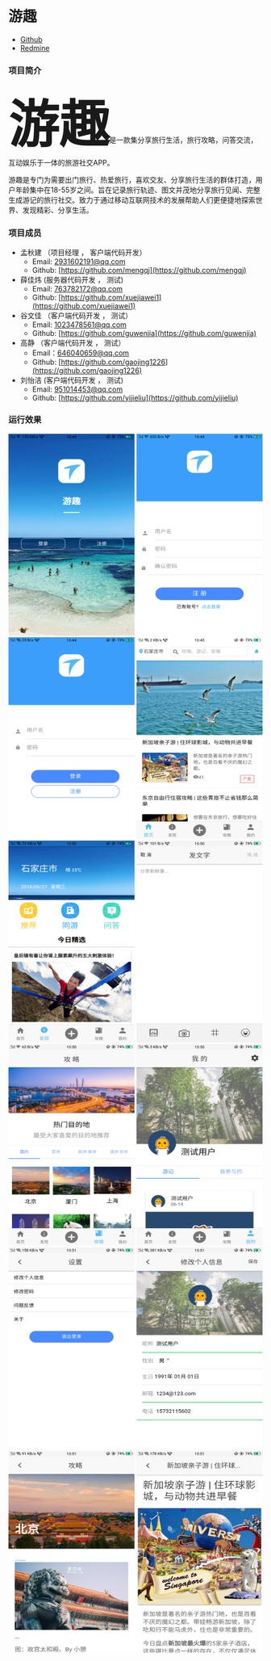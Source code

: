 # 游趣
<ul>
  <li>
    <a href="https://github.com/mengqj/youqu">Github</a>
  </li>
  <li>
    <a href="http://10.7.1.5/projects/h5/wiki">Redmine</a>
  </li>
</ul>

### 项目简介
<strong style="font-size:100px;">游趣</strong>是一款集分享旅行生活，旅行攻略，问答交流，互动娱乐于一体的旅游社交APP。

游趣是专门为需要出门旅行、热爱旅行，喜欢交友、分享旅行生活的群体打造，用户年龄集中在18-55岁之间。旨在记录旅行轨迹、图文并茂地分享旅行见闻、完整生成游记的旅行社交。致力于通过移动互联网技术的发展帮助人们更便捷地探索世界、发现精彩、分享生活。

### 项目成员
* 孟秋建 （项目经理 ， 客户端代码开发）
    * Email: <2931602191@qq.com>
    * Github: [https://github.com/mengqj](https://github.com/mengqj)
* 薛佳炜  (服务器代码开发 ， 测试)
     * Email: <763782172@qq.com>
     * Github: [https://github.com/xuejiawei1](https://github.com/xuejiawei1)
* 谷文佳  （客户端代码开发 ， 测试）
     * Email: <1023478561@qq.com>
     * Github: [https://github.com/guwenjia](https://github.com/guwenjia)
* 高静   （客户端代码开发 ， 测试）
     * Email：<646040659@qq.com>
     * Github: [https://github.com/gaojing1226](https://github.com/gaojing1226)
* 刘怡洁   (客户端代码开发 ， 测试)
     * Email: <951014453@qq.com>
     * Github: [https://github.com/yijieliu](https://github.com/yijieliu)
     
### 运行效果
  <img src="images/thum/kaishi.png" width="250px" height="400px" >
  <img src="images/thum/zhuce.png" width="250px"  height="400px" >
  <img src="images/thum/login.png" width="250px" height="400px">
  
  <img src="images/thum/hone.png" width="250px" height="400px">
  <img src="images/thum/faxian.png" width="250px" height="400px">
  <img src="images/thum/fawenzi.png" width="250px" height="400px">
  <img src="images/thum/gonglue.png" width="250px" height="400px">
  
  <img src="images/thum/wo.png" width="250px" height="400px">
  <img src="images/thum/shezhi.png" width="250px" height="400px">
  <img src="images/thum/changeinfo.png" width="250px" height="400px">
  
  <img src="images/thum/gonglue-beijing.png" width="250px" height="400px">
  <img src="images/thum/ad.png" width="250px" height="400px">
  

